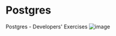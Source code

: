 # Postgres
Postgres - Developers' Exercises
![image](https://github.com/sonya-stefanova/Postgres/assets/72320076/b45bda6d-0da5-4edf-8013-d96635e473f6)

